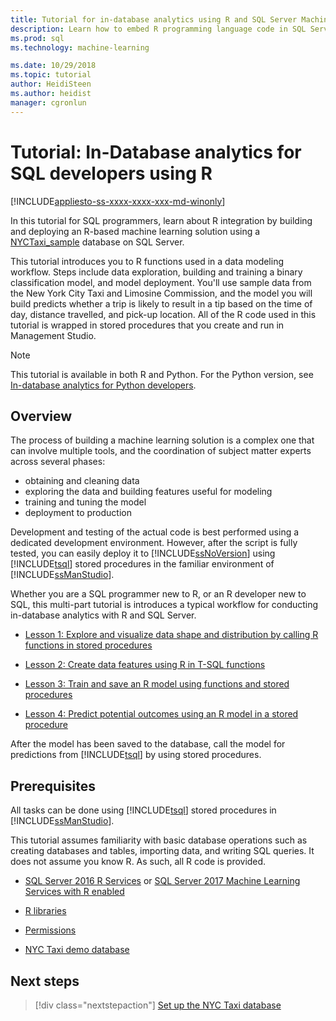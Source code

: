 ```yaml
---
title: Tutorial for in-database analytics using R and SQL Server Machine Learning | Microsoft Docs
description: Learn how to embed R programming language code in SQL Server stored procedures and T-SQL functions.
ms.prod: sql
ms.technology: machine-learning

ms.date: 10/29/2018  
ms.topic: tutorial
author: HeidiSteen
ms.author: heidist
manager: cgronlun
---
```

# Tutorial: In-Database analytics for SQL developers using R
[!INCLUDE[appliesto-ss-xxxx-xxxx-xxx-md-winonly](../../includes/appliesto-ss-xxxx-xxxx-xxx-md-winonly.md)]

In this tutorial for SQL programmers, learn about R integration by building and deploying an R-based machine learning solution using a [NYCTaxi_sample](demo-data-nyctaxi-in-sql.md) database on SQL Server. 

This tutorial introduces you to R functions used in a data modeling workflow. Steps include data exploration, building and training a binary classification model, and model deployment. You'll use sample data from the New York City Taxi and Limosine Commission, and the model you will build predicts whether a trip is likely to result in a tip based on the time of day, distance travelled, and pick-up location. All of the R code used in this tutorial is wrapped in stored procedures that you create and run in Management Studio.


> [!NOTE]
> 
> This tutorial is available in both R and Python. For the Python version, see [In-database analytics for Python developers](../tutorials/sqldev-in-database-python-for-sql-developers.md).

## Overview

The process of building a machine learning solution is a complex one that can involve multiple tools, and the coordination of subject matter experts across several phases:

+ obtaining and cleaning data
+ exploring the data and building features useful for modeling
+ training and tuning the model
+ deployment to production

Development and testing of the actual code is best performed using a dedicated development environment. However, after the script is fully tested, you can easily deploy it to [!INCLUDE[ssNoVersion](../../includes/ssnoversion-md.md)] using [!INCLUDE[tsql](../../includes/tsql-md.md)] stored procedures in the familiar environment of [!INCLUDE[ssManStudio](../../includes/ssmanstudio-md.md)].

Whether you are a SQL programmer new to R, or an R developer new to SQL, this multi-part tutorial is introduces a typical workflow for conducting in-database analytics with R and SQL Server. 

- [Lesson 1: Explore and visualize data shape and distribution by calling R functions in stored procedures](../tutorials/sqldev-explore-and-visualize-the-data.md)

- [Lesson 2: Create data features using R in T-SQL functions](sqldev-create-data-features-using-t-sql.md)
  
- [Lesson 3: Train and save an R model using functions and stored procedures](sqldev-train-and-save-a-model-using-t-sql.md)
  
- [Lesson 4: Predict potential outcomes using an R model in a stored procedure](../tutorials/sqldev-operationalize-the-model.md)

After the model has been saved to the database, call the model for predictions from [!INCLUDE[tsql](../../includes/tsql-md.md)] by using stored procedures.

## Prerequisites

All tasks can be done using [!INCLUDE[tsql](../../includes/tsql-md.md)] stored procedures in [!INCLUDE[ssManStudio](../../includes/ssmanstudio-md.md)].

This tutorial assumes familiarity with basic database operations such as creating databases and tables, importing data, and writing SQL queries. It does not assume you know R. As such, all R code is provided. 

+ [SQL Server 2016 R Services](../install/sql-r-services-windows-install.md#verify-installation) or [SQL Server 2017 Machine Learning Services with R enabled](../install/sql-machine-learning-services-windows-install.md#verify-installation)

+ [R libraries](../r/determine-which-packages-are-installed-on-sql-server.md#get-the-r-library-location)

+ [Permissions](../security/user-permission.md)

+ [NYC Taxi demo database](demo-data-nyctaxi-in-sql.md)


## Next steps

> [!div class="nextstepaction"]
> [Set up the NYC Taxi database](demo-data-nyctaxi-in-sql.md)